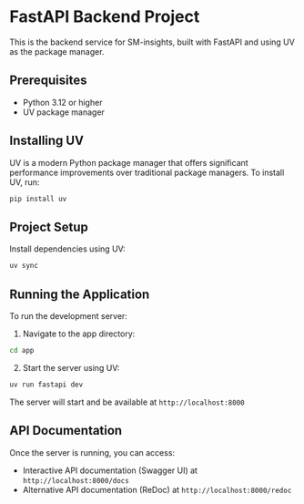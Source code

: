 # FastAPI Backend Project

This is the backend service for SM-insights, built with FastAPI and using UV as the package manager.

## Prerequisites

- Python 3.12 or higher
- UV package manager

## Installing UV

UV is a modern Python package manager that offers significant performance improvements over traditional package managers. To install UV, run:

```bash
pip install uv
```

## Project Setup

 Install dependencies using UV:
```bash
uv sync
```

## Running the Application

To run the development server:

1. Navigate to the app directory:
```bash
cd app
```

2. Start the server using UV:
```bash
uv run fastapi dev
```

The server will start and be available at `http://localhost:8000`

## API Documentation

Once the server is running, you can access:
- Interactive API documentation (Swagger UI) at `http://localhost:8000/docs`
- Alternative API documentation (ReDoc) at `http://localhost:8000/redoc`
